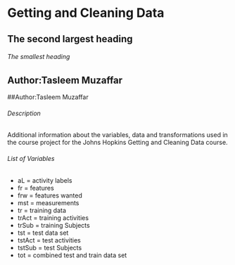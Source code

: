 # Getting and Cleaning Data
## The second largest heading
###### The smallest heading


######

## Author:Tasleem Muzaffar
##Author:Tasleem Muzaffar

###### Description

Additional information about the variables, data and transformations used in the course project for the Johns Hopkins Getting and Cleaning Data course.

###### List of Variables

- aL = activity labels
- fr = features
- frw = features wanted
- mst = measurements
- tr = training data
- trAct = training activities
- trSub = training Subjects
- tst = test data set
- tstAct = test activities
- tstSub = test Subjects
- tot = combined test and train data set
 

